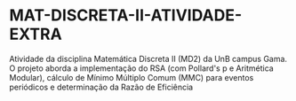 # MAT-DISCRETA-II-ATIVIDADE-EXTRA
Atividade da disciplina Matemática Discreta II (MD2) da UnB campus Gama. O projeto aborda a implementação do RSA (com Pollard's p e Aritmética Modular), cálculo de Mínimo Múltiplo Comum (MMC) para eventos periódicos e determinação da Razão de Eficiência
